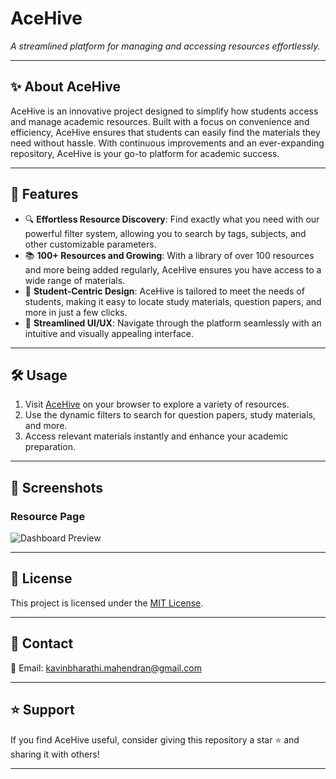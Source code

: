 # **AceHive**

*A streamlined platform for managing and accessing resources effortlessly.*

---

## **✨ About AceHive**

AceHive is an innovative project designed to simplify how students access and manage academic resources. Built with a focus on convenience and efficiency, AceHive ensures that students can easily find the materials they need without hassle. With continuous improvements and an ever-expanding repository, AceHive is your go-to platform for academic success.

---

## **🚀 Features**

- 🔍 **Effortless Resource Discovery**: Find exactly what you need with our powerful filter system, allowing you to search by tags, subjects, and other customizable parameters.  
- 📚 **100+ Resources and Growing**: With a library of over 100 resources and more being added regularly, AceHive ensures you have access to a wide range of materials.  
- 🌟 **Student-Centric Design**: AceHive is tailored to meet the needs of students, making it easy to locate study materials, question papers, and more in just a few clicks.  
- 🎨 **Streamlined UI/UX**: Navigate through the platform seamlessly with an intuitive and visually appealing interface.

---

## **🛠️ Usage**

1. Visit [AceHive](https://acehive.vercel.app) on your browser to explore a variety of resources.  
2. Use the dynamic filters to search for question papers, study materials, and more.  
3. Access relevant materials instantly and enhance your academic preparation.

---

## **📸 Screenshots**

### **Resource Page**
![Dashboard Preview](https://jzgisslizhrhnovplcuz.supabase.co/storage/v1/object/public/Web%20Sources/Images/resource%20pic.png)

---

## **📄 License**

This project is licensed under the [MIT License](LICENSE).

---

## **💬 Contact**

📧 Email: kavinbharathi.mahendran@gmail.com  

---

## **⭐ Support**

If you find AceHive useful, consider giving this repository a star ⭐ and sharing it with others!

---

